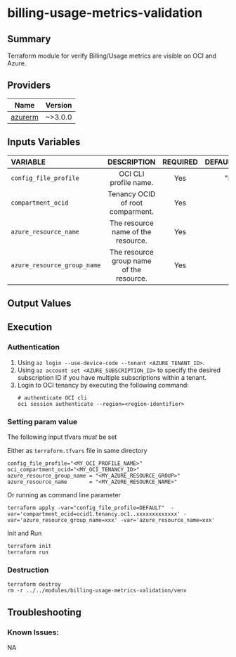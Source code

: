 # billing-usage-metrics-validation

## Summary

Terraform module for verify Billing/Usage metrics are visible on OCI and Azure. 

## Providers

| Name                                                                        | Version |
|-----------------------------------------------------------------------------| ------- |
| [azurerm](https://registry.terraform.io/providers/hashicorp/azurerm/latest) | ~>3.0.0 |

## Inputs Variables

| VARIABLE                    |                      DESCRIPTION                      | REQUIRED | DEFAULT_VALUE |                       SAMPLE VALUE |
|:----------------------------|:-----------------------------------------------------:|:--------:|--------------:|-----------------------------------:|
| `config_file_profile`       |                 OCI CLI profile name.                 |   Yes    |     "DEFAULT" |                       "ONBOARDING" |
| `compartment_ocid`          |           Tenancy OCID of root comparment.            |   Yes    |               | "ocid1.tenancy.oc1..xxxxxxxxxxxxx" |
| `azure_resource_name`       |          The resource name of the resource.           |   Yes    |               |                                    |
| `azure_resource_group_name` |       The resource group name of the resource.        |   Yes    |               |                                    |

## Output Values

## Execution
### Authentication
1. Using `az login --use-device-code --tenant <AZURE_TENANT_ID>`.
2. Using `az account set <AZURE_SUBSCRIPTION_ID>` to specify the desired subscription ID if you have multiple subscriptions within a tenant.
3. Login to OCI tenancy by executing the following command: 
    ```
    # authenticate OCI cli
    oci session authenticate --region=<region-identifier>
   
### Setting param value

The following input tfvars _must_ be set

Either as `terraform.tfvars` file in same directory

```
config_file_profile="<MY_OCI_PROFILE_NAME>"
oci_compartment_ocid="<MY_OCI_TENANCY_ID>"
azure_resource_group_name = "<MY_AZURE_RESOURCE_GROUP>"
azure_resource_name       = "<MY_AZURE_RESOURCE_NAME>"
```

Or running as command line parameter

```
terraform apply -var="config_file_profile=DEFAULT"  -var='compartment_ocid=ocid1.tenancy.oc1..xxxxxxxxxxxxx' -var='azure_resource_group_name=xxx' -var='azure_resource_name=xxx'
```

Init and Run
```
terraform init
terraform run
```

### Destruction

```
terraform destroy
rm -r ../../modules/billing-usage-metrics-validation/venv
```

## Troubleshooting

### Known Issues:
NA

